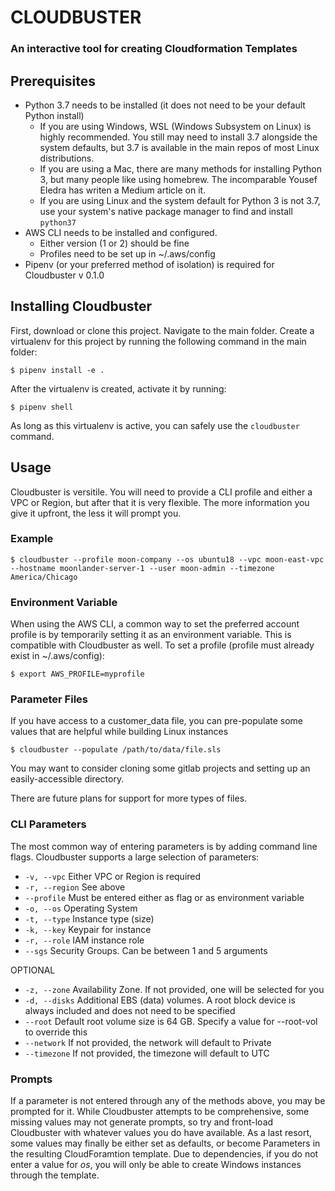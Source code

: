 # CLOUDBUSTER
### An interactive tool for creating Cloudformation Templates

## Prerequisites
- Python 3.7 needs to be installed (it does not need to be your default Python install)
    - If you are using Windows, WSL (Windows Subsystem on Linux) is highly recommended. You still may need to install 3.7 alongside the system defaults, but 3.7 is available in the main repos of most Linux distributions. 
    - If you are using a Mac, there are many methods for installing Python 3, but many people like using homebrew. The incomparable Yousef Eledra has writen a Medium article on it.
    - If you are using Linux and the system default for Python 3 is not 3.7, use your system's native package manager to find and install ```python37```
- AWS CLI needs to be installed and configured.
    - Either version (1 or 2) should be fine
    - Profiles need to be set up in ~/.aws/config
- Pipenv (or your preferred method of isolation) is required for Cloudbuster v 0.1.0

## Installing Cloudbuster
First, download or clone this project. Navigate to the main folder.
Create a virtualenv for this project by running the following command in the main folder:
    
    $ pipenv install -e .

After the virtualenv is created, activate it by running:
    
    $ pipenv shell

As long as this virtualenv is active, you can safely use the ```cloudbuster``` command.

## Usage
Cloudbuster is versitile. You will need to provide a CLI profile and either a VPC or Region, but after that it is very flexible. The more information you give it upfront, the less it will prompt you.

### Example

    $ cloudbuster --profile moon-company --os ubuntu18 --vpc moon-east-vpc --hostname moonlander-server-1 --user moon-admin --timezone America/Chicago

### Environment Variable
When using the AWS CLI, a common way to set the preferred account profile is by temporarily setting it as an environment variable. This is compatible with Cloudbuster as well. To set a profile (profile must already exist in ~/.aws/config):

    $ export AWS_PROFILE=myprofile

### Parameter Files
If you have access to a customer_data file, you can pre-populate some values that are helpful while building Linux instances

    $ cloudbuster --populate /path/to/data/file.sls

You may want to consider cloning some gitlab projects and setting up an easily-accessible directory.

There are future plans for support for more types of files.

### CLI Parameters
The most common way of entering parameters is by adding command line flags.
Cloudbuster supports a large selection of parameters:
- ```-v, --vpc``` Either VPC or Region is required
- ```-r, --region``` See above
- ```--profile``` Must be entered either as flag or as environment variable
- ```-o, --os``` Operating System
- ```-t, --type``` Instance type (size)
- ```-k, --key``` Keypair for instance
- ```-r, --role``` IAM instance role
- ```--sgs``` Security Groups. Can be between 1 and 5 arguments


OPTIONAL
- ```-z, --zone``` Availability Zone. If not provided, one will be selected for you
- ```-d, --disks``` Additional EBS (data) volumes. A root block device is always included and does not need to be specified
- ```--root``` Default root volume size is 64 GB. Specify a value for --root-vol to override this
- ```--network``` If not provided, the network will default to Private
- ```--timezone``` If not provided, the timezone will default to UTC


### Prompts
If a parameter is not entered through any of the methods above, you may be prompted for it. While Cloudbuster attempts to be comprehensive, some missing values may not generate prompts, so try and front-load Cloudbuster with whatever values you do have available. As a last resort, some values may finally be either set as defaults, or become Parameters in the resulting CloudForamtion template. Due to dependencies, if you do not enter a value for *os*, you will only be able to create Windows instances through the template.
